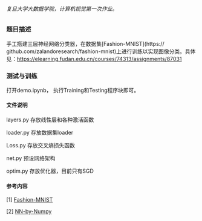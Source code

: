 ###### 复旦大学大数据学院，计算机视觉第一次作业。

### 题目描述

手工搭建三层神经网络分类器，在数据集[Fashion-MNIST](https:// github.com/zalandoresearch/fashion-mnist)上进行训练以实现图像分类。具体见：https://elearning.fudan.edu.cn/courses/74313/assignments/87031

### 测试与训练

打开demo.ipynb， 执行Training和Testing程序块即可。

#### 文件说明

layers.py 存放线性层和各种激活函数

loader.py 存放数据集loader

Loss.py 存放交叉熵损失函数

net.py 预设网络架构

optim.py 存放优化器，目前只有SGD

#### 参考内容

[1] [Fashion-MNIST](https://github.com/zalandoresearch/fashion-mnist)

[2] [NN-by-Numpy](https://github.com/leeroee/NN-by-Numpy/tree/master)